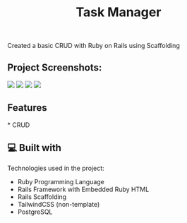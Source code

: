 <h1 align="center" id="title">Task Manager</h1><br>

<p id="description">Created a basic CRUD with Ruby on Rails using Scaffolding</p>

<h2>Project Screenshots:</h2>

<img src ="https://i.imgur.com/TJ3dOwb.gif">
<img src = "https://i.imgur.com/W3aZSZ3.gif">
<img src="https://i.imgur.com/QqrsOQf.gif">
<img src = "https://i.imgur.com/5D2wFPT.gif">

<h2>Features</h2>
*   CRUD

<h2>💻 Built with</h2>

Technologies used in the project:

*   Ruby Programming Language
*   Rails Framework with Embedded Ruby HTML
*   Rails Scaffolding
*   TailwindCSS (non-template)
*   PostgreSQL

